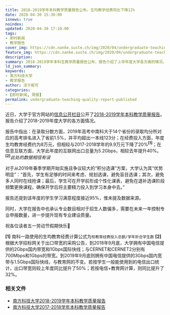 ```yaml
---
title: 2018-2019学年本科教学质量报告公布，生均教学经费同比下降12%
date: 2020-04-30 15:30:00
isnews: true
noindex:
updated: 2020-04-30 17:10:00
tags:
- 即时新闻
- 教学报告
cover_img: https://cdn.nanke.suste.ch/img/2020/04/undergraduate-teaching-quality-report-published-banner.png
feature_img: https://cdn.nanke.suste.ch/img/2020/04/undergraduate-teaching-quality-report-published-banner.png
description:
summary: 2018-2019学年本科生教学质量报告公布，报告介绍了上学年度大学各方面的情况。
ld_json_summary:
keywords:
- 南方科技大学
- 教学报告
author: 淳于妮可
categories:
- [即时新闻, 周报]
permalink: undergraduate-teaching-quality-report-published
---
```


近日，大学于官方网站的[信息公开栏目](https://www.sustech.edu.cn/zh/xinxigongkai.html)公开了[2018-2019学年本科教学质量报告](https://www.sustech.edu.cn/wp-content/uploads/%E5%8D%97%E6%96%B9%E7%A7%91%E6%8A%80%E5%A4%A7%E5%AD%A62018-2019%E5%AD%A6%E5%B9%B4%E6%9C%AC%E7%A7%91%E6%95%99%E5%AD%A6%E8%B4%A8%E9%87%8F%E6%8A%A5%E5%91%8A.pdf)。报告介绍了2018-2019年度大学的各方面情况。

报告中指出：在录取分数方面，2019年高考中南科大于14个省份的录取均分所对应的高考排名进入了省前1.5%，并平均超出一本线123分；在经费投入方面，年度生均教育经费约为8万元，但相较与2017-2018学年的9.9万元下降了20%<sup>**\[1\]**</sup>；在信息互联方面，大学此年度的互联网出口总量为5.2Gbps，相较去年提升40%。<sup>**\[2\]**</sup>*此处的数据相信有误*

对于从2019年春季学期开始实施且争议较大的“积分选课”方案，大学认为其“优势明显”：“首先，学生有足够的时间来考虑、规划选课，避免盲目选课；其次，避免多人同时在线抢课；最后，学生可在开学前形成个性化课表，避免在退补选课阶段频繁更换课程，确保开学后将主要精力投入到学习本身中去。”

报告还提到该年度的学生学习满意程度接近95%，惟未提及数据来源。

同时，大学在报告中也承认专业数目相对于招生人数偏多，需要在未来一年控制专业申报数量，进一步提升现有专业建设质量。

祝各位读者五一劳动节假期快乐🎉

**\[1\]** 南科一路使用的生均教育经费计算公式为`校教育经费投入总额/学年折合学生数`
**\[2\]** 根据大学招标网关于出口带宽的采购公告，到2018年9月底，大学拥有中国电信提供的2Gbps国内带宽和1Gbps国际快线；与CERNET和CERNET2分别有700Mbps和1Gbps的带宽。到2019年9月底则拥有中国电信提供的3Gbps国内宽带与1.5Gbps国际快线，与教育网的不变。若按学生一般能使用到的电信出口统计，出口带宽则较上年度同比提升了50%；若按电信+教育网计算，则同比提升了32%。

### 相关文件
* [南方科技大学2018-2019学年本科教学质量报告](https://cdn.suste.ch/doc/nanke/2020/04/%E5%8D%97%E6%96%B9%E7%A7%91%E6%8A%80%E5%A4%A7%E5%AD%A62018-2019%E5%AD%A6%E5%B9%B4%E6%9C%AC%E7%A7%91%E6%95%99%E5%AD%A6%E8%B4%A8%E9%87%8F%E6%8A%A5%E5%91%8A.pdf)
* [南方科技大学2017-2018学年本科教学质量报告](https://cdn.suste.ch/doc/nanke/2019/%E5%8D%97%E6%96%B9%E7%A7%91%E6%8A%80%E5%A4%A7%E5%AD%A62017-2018%E5%AD%A6%E5%B9%B4%E6%9C%AC%E7%A7%91%E6%95%99%E5%AD%A6%E8%B4%A8%E9%87%8F%E6%8A%A5%E5%91%8A.pdf)
